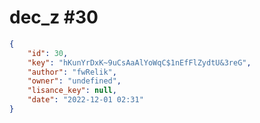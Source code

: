 
# dec_z #30
                
```JSON
{
    "id": 30,
    "key": "hKunYrDxK~9uCsAaAlYoWqC$1nEfFlZydtU&3reG",
    "author": "fwRelik",
    "owner": "undefined",
    "lisance_key": null,
    "date": "2022-12-01 02:31"
}
```
    